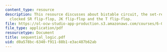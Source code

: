 ```yaml
---
content_type: resource
description: This resource discusses about bistable circuit, the set-reset (SR) flip-flop,
  clocked SR flip-flop, JK flip-flop and the T flip-flop.
file: https://ol-ocw-studio-app-production.s3.amazonaws.com/courses/6-071j-introduction-to-electronics-signals-and-measurement-spring-2006/d0a578bc6340f91188b1e3ac487b62ab_sequential_logic.pdf
file_type: application/pdf
resourcetype: Document
title: sequential_logic.pdf
uid: d0a578bc-6340-f911-88b1-e3ac487b62ab
---
```

